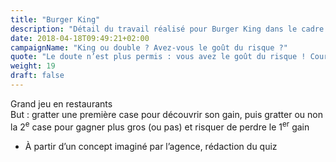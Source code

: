 ```yaml
---
title: "Burger King"
description: "Détail du travail réalisé pour Burger King dans le cadre de la campagne « King ou double ? »"
date: 2018-04-18T09:49:21+02:00
campaignName: "King ou double ? Avez-vous le goût du risque ?"
quote: "Le doute n’est plus permis : vous avez le goût du risque ! Courir après la vie tel un cheval sauvage ne vous fait pas peur et pour ça, nous vous félicitions."
weight: 19
draft: false
---
```


Grand jeu en restaurants  
But : gratter une première case pour découvrir son gain, puis gratter ou non la 2<sup>e</sup> case pour gagner plus gros (ou pas) et risquer de perdre le 1<sup>er</sup> gain

- À partir d’un concept imaginé par l’agence, rédaction du quiz
